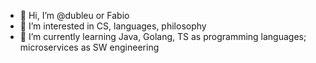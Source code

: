 - 👋 Hi, I’m @dubleu or Fabio
- 👀 I’m interested in CS, languages, philosophy
- 🌱 I’m currently learning Java, Golang, TS as programming languages; microservices as SW engineering
